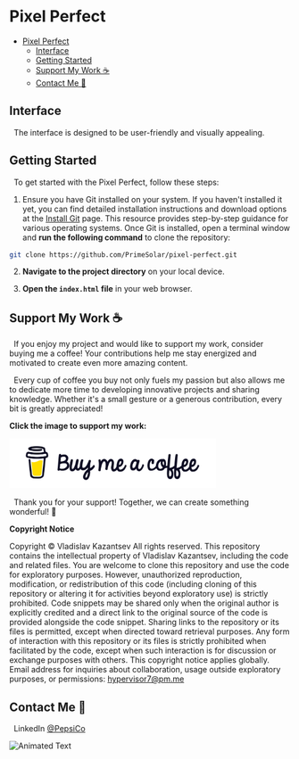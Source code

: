 # Pixel Perfect

- [Pixel Perfect](#pixel-perfect)
  - [Interface](#interface)
  - [Getting Started](#getting-started)
  - [Support My Work ☕](#support-my-work-)
  - [Contact Me 💬](#contact-me-)

## Interface

&nbsp;&nbsp;The interface is designed to be user-friendly and visually appealing.

## Getting Started

&nbsp;&nbsp;To get started with the Pixel Perfect, follow these steps:

1. Ensure you have Git installed on your system. If you haven't installed it yet, you can find detailed installation instructions and download options at the <a href="https://github.com/git-guides/install-git" target="blank" rel="noopener noreferrer">Install Git</a> page. This resource provides step-by-step guidance for various operating systems. Once Git is installed, open a terminal window and **run the following command** to clone the repository:

```bash
git clone https://github.com/PrimeSolar/pixel-perfect.git
```

2. **Navigate to the project directory** on your local device.

3. **Open the `index.html` file** in your web browser.

## Support My Work ☕

&nbsp;&nbsp;If you enjoy my project and would like to support my work, consider buying me a coffee! Your contributions help me stay energized and motivated to create even more amazing content.

&nbsp;&nbsp;Every cup of coffee you buy not only fuels my passion but also allows me to dedicate more time to developing innovative projects and sharing knowledge. Whether it's a small gesture or a generous contribution, every bit is greatly appreciated!

**Click the image to support my work:**

<a href="https://coff.ee/cocacola">
  <img src="assets/coffee.jpg" width="370" height="auto" alt="Buy Me a Coffee"/>
</a>

&nbsp;&nbsp;Thank you for your support! Together, we can create something wonderful! 💖

**Copyright Notice**

Copyright © Vladislav Kazantsev
All rights reserved.
This repository contains the intellectual property of Vladislav Kazantsev, including the code and related files.
You are welcome to clone this repository and use the code for exploratory purposes.
However, unauthorized reproduction, modification, or redistribution of this code (including cloning of this repository or altering it for activities beyond exploratory use) is strictly prohibited.
Code snippets may be shared only when the original author is explicitly credited and a direct link to the original source of the code is provided alongside the code snippet.
Sharing links to the repository or its files is permitted, except when directed toward retrieval purposes.
Any form of interaction with this repository or its files is strictly prohibited when facilitated by the code, except when such interaction is for discussion or exchange purposes with others.
This copyright notice applies globally.
Email address for inquiries about collaboration, usage outside exploratory purposes, or permissions: [hypervisor7@pm.me](mailto:hypervisor7@pm.me)

<a name="contact-me"></a>

## Contact Me 💬

&nbsp;&nbsp;LinkedIn [@PepsiCo](https://www.linkedin.com/in/PepsiCo/)

![Animated Text](https://readme-typing-svg.demolab.com/?lines=Web+Developer;Internet+Sommelier;Passionate+Athlete;Caring+Environmentalist;Human)
